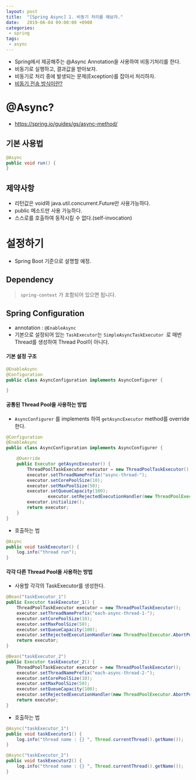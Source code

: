```yaml
---
layout: post
title:  "[Spring Async] 1. 비동기 처리를 해보자."
date:   2019-06-04 09:00:00 +0900
categories:
 - spring
tags: 
 - async
---
```


- Spring에서 제공해주는 @Async Annotation을 사용하여 비동기처리를 한다.
- 비동기로 실행하고, 결과값을 받아보자.
- 비동기로 처리 중에 발생되는 문제(Exception)를 잡아서 처리하자.
- [비동기 전송 방식이란?](https://ko.wikipedia.org/wiki/%EB%B9%84%EB%8F%99%EA%B8%B0_%EC%A0%84%EC%86%A1_%EB%B0%A9%EC%8B%9D)

# @Async?
- https://spring.io/guides/gs/async-method/

## 기본 사용법
```java
@Async
public void run() {
}
```

## 제약사항
- 리턴값은 void와 java.util.concurrent.Future<V>만 사용가능하다.
- public 메소드만 사용 가능하다.
- 스스로를 호출하여 동작시킬 수 없다.(self-invocation)

# 설정하기
- Spring Boot 기준으로 설명할 예정.

## Dependency
> `spring-context` 가 포함되어 있으면 됩니다.

## Spring Configuration
- annotation : `@EnableAsync`
- 기본으로 설정되어 있는 `TaskExecutor`는 `SimpleAsyncTaskExecutor `로 매번 Thread를 생성하여 Thread Pool이 아니다. 

#### 기본 설정 구조

```java
@EnableAsync
@Configuration
public class AsyncConfiguration implements AsyncConfigurer {

}
```

#### 공통된 Thread Pool을 사용하는 방법
- `AsyncConfigurer` 를 implements 하여 `getAsyncExecutor` method를 override 한다.

```java
@Configuration
@EnableAsync
public class AsyncConfiguration implements AsyncConfigurer {

	@Override
	public Executor getAsyncExecutor() {
		ThreadPoolTaskExecutor executor = new ThreadPoolTaskExecutor();
		executor.setThreadNamePrefix("async-thread-");
		executor.setCorePoolSize(10);
		executor.setMaxPoolSize(50);
		executor.setQueueCapacity(100);
                executor.setRejectedExecutionHandler(new ThreadPoolExecutor.AbortPolicy()); //추후 설명
		executor.initialize();
		return executor;
	}
}
```

- 호출하는 법

```java
@Async
public void taskExecutor() {
    log.info("thread run");
}
```

#### 각각 다른 Thread Pool을 사용하는 방법

- 사용할 각각의 TaskExecutor를 생성한다.

```java 
@Bean("taskExecutor_1")
public Executor taskExecutor_1() {
	ThreadPoolTaskExecutor executor = new ThreadPoolTaskExecutor();
	executor.setThreadNamePrefix("each-async-thread-1-");
	executor.setCorePoolSize(10); 
	executor.setMaxPoolSize(50); 
	executor.setQueueCapacity(100); 
	executor.setRejectedExecutionHandler(new ThreadPoolExecutor.AbortPolicy());
	return executor;
}

@Bean("taskExecutor_2")
public Executor taskExecutor_2() {
	ThreadPoolTaskExecutor executor = new ThreadPoolTaskExecutor();
	executor.setThreadNamePrefix("each-async-thread-2-");
	executor.setCorePoolSize(10); 
	executor.setMaxPoolSize(50); 
	executor.setQueueCapacity(100);
	executor.setRejectedExecutionHandler(new ThreadPoolExecutor.AbortPolicy());
	return executor;
}
```

- 호출하는 법

```java
@Async("taskExecutor_1")
public void taskExecutor1() {
    log.info("thread name : {} ", Thread.currentThread().getName());
}

@Async("taskExecutor_2")
public void taskExecutor2() {
    log.info("thread name : {} ", Thread.currentThread().getName());
}
```
